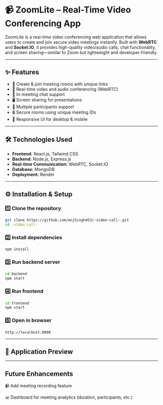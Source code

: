 # 📹 ZoomLite – Real-Time Video Conferencing App

ZoomLite is a real-time video conferencing web application that allows users to create and join secure video meetings instantly.
Built with **WebRTC** and **Socket.IO**, it provides high-quality video/audio calls, chat functionality, and screen sharing—similar to Zoom but lightweight and developer-friendly.

---

## ✨ Features

* 🔗 Create & join meeting rooms with unique links
* 🎥 Real-time video and audio conferencing (WebRTC)
* 💬 In-meeting chat support
* 🖥️ Screen sharing for presentations
* 👥 Multiple participants support
* 🔒 Secure rooms using unique meeting IDs
* 📱 Responsive UI for desktop & mobile

---

## 🛠️ Technologies Used

* **Frontend:** React.js, Tailwind CSS
* **Backend:** Node.js, Express.js
* **Real-time Communication:** WebRTC, Socket.IO
* **Database:** MongoDB
* **Deployment:** Render

---

## ⚙️ Installation & Setup

### 1️⃣ Clone the repository

```bash
git clone https://github.com/anjSingh453/-video-call-.git
cd -video-call-
```

### 2️⃣ Install dependencies

```bash
npm install
```

### 3️⃣ Run backend server

```bash
cd backend
npm start
```

### 4️⃣ Run frontend

```bash
cd frontend
npm start
```

### 5️⃣ Open in browser

```text
http://localhost:8000
```

---

## 📸 Application Preview
 

---

##  Future Enhancements

📹 Add meeting recording feature

📊 Dashboard for meeting analytics (duration, participants, etc.)
 

